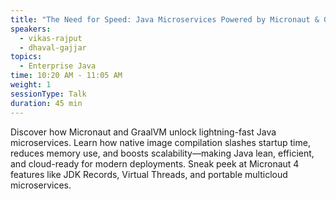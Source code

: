 ```yaml
---
title: "The Need for Speed: Java Microservices Powered by Micronaut & GraalVM"
speakers:
  - vikas-rajput
  - dhaval-gajjar
topics:
  - Enterprise Java
time: 10:20 AM - 11:05 AM
weight: 1
sessionType: Talk
duration: 45 min 
---
```


Discover how Micronaut and GraalVM unlock lightning-fast Java microservices. Learn how native image compilation slashes startup time, reduces memory use, and boosts scalability—making Java lean, efficient, and cloud-ready for modern deployments. Sneak peek at Micronaut 4 features like JDK Records, Virtual Threads, and portable multicloud microservices.